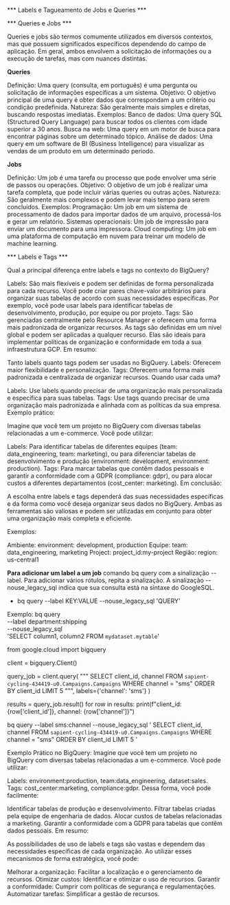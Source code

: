 *** Labels e Tagueamento de Jobs e Queries ***

*** Queries e Jobs ***

Queries e jobs são termos comumente utilizados em diversos contextos, mas que possuem significados específicos dependendo do campo de aplicação. Em geral, ambos envolvem a solicitação de informações ou a execução de tarefas, mas com nuances distintas.

**Queries**

Definição: Uma query (consulta, em português) é uma pergunta ou solicitação de informações específicas a um sistema.
Objetivo: O objetivo principal de uma query é obter dados que correspondam a um critério ou condição predefinida.
Natureza: São geralmente mais simples e diretas, buscando respostas imediatas.
Exemplos:
Banco de dados: Uma query SQL (Structured Query Language) para buscar todos os clientes com idade superior a 30 anos.
Busca na web: Uma query em um motor de busca para encontrar páginas sobre um determinado tópico.
Análise de dados: Uma query em um software de BI (Business Intelligence) para visualizar as vendas de um produto em um determinado período.


**Jobs**

Definição: Um job é uma tarefa ou processo que pode envolver uma série de passos ou operações.
Objetivo: O objetivo de um job é realizar uma tarefa completa, que pode incluir várias queries ou outras ações.
Natureza: São geralmente mais complexos e podem levar mais tempo para serem concluídos.
Exemplos:
Programação: Um job em um sistema de processamento de dados para importar dados de um arquivo, processá-los e gerar um relatório.
Sistemas operacionais: Um job de impressão para enviar um documento para uma impressora.
Cloud computing: Um job em uma plataforma de computação em nuvem para treinar um modelo de machine learning.


*** Labels e Tags ***

Qual a principal diferença entre labels e tags no contexto do BigQuery?

Labels: São mais flexíveis e podem ser definidas de forma personalizada para cada recurso. Você pode criar pares chave-valor arbitrários para organizar suas tabelas de acordo com suas necessidades específicas. Por exemplo, você pode usar labels para identificar tabelas de desenvolvimento, produção, por equipe ou por projeto.
Tags: São gerenciadas centralmente pelo Resource Manager e oferecem uma forma mais padronizada de organizar recursos. As tags são definidas em um nível global e podem ser aplicadas a qualquer recurso. Elas são ideais para implementar políticas de organização e conformidade em toda a sua infraestrutura GCP.
Em resumo:

Tanto labels quanto tags podem ser usadas no BigQuery.
Labels: Oferecem maior flexibilidade e personalização.
Tags: Oferecem uma forma mais padronizada e centralizada de organizar recursos.
Quando usar cada uma?

Labels: Use labels quando precisar de uma organização mais personalizada e específica para suas tabelas.
Tags: Use tags quando precisar de uma organização mais padronizada e alinhada com as políticas da sua empresa.
Exemplo prático:

Imagine que você tem um projeto no BigQuery com diversas tabelas relacionadas a um e-commerce. Você pode utilizar:

Labels: Para identificar tabelas de diferentes equipes (team: data_engineering, team: marketing), ou para diferenciar tabelas de desenvolvimento e produção (environment: development, environment: production).
Tags: Para marcar tabelas que contêm dados pessoais e garantir a conformidade com a GDPR (compliance: gdpr), ou para alocar custos a diferentes departamentos (cost_center: marketing).
Em conclusão:

A escolha entre labels e tags dependerá das suas necessidades específicas e da forma como você deseja organizar seus dados no BigQuery. Ambas as ferramentas são valiosas e podem ser utilizadas em conjunto para obter uma organização mais completa e eficiente.

Exemplos:

Ambiente: environment: development, production
Equipe: team: data_engineering, marketing
Project: project_id:my-project
Região: region: us-central1

**Para adicionar um label a um job**
comando bq query com a sinalização --label. Para adicionar vários rótulos, repita a sinalização. A sinalização --nouse_legacy_sql indica que sua consulta está na sintaxe do GoogleSQL.

- bq query --label KEY:VALUE --nouse_legacy_sql 'QUERY'

Exemplo:
    bq query \
    --label department:shipping \
    --nouse_legacy_sql \
    'SELECT
       column1, column2
     FROM
       `mydataset.mytable`'




from google.cloud import bigquery

client = bigquery.Client()

query_job = client.query(
    """
    SELECT client_id, channel
    FROM `sapient-cycling-434419-u0.Campaigns.Campaigns`
    WHERE channel = "sms"
    ORDER BY client_id
    LIMIT 5
    """,
    labels={'channel': 'sms'}
)

results = query_job.result()
for row in results:
    print(f"client_id: {row['client_id']}, channel: {row['channel']}")



bq query --label sms:channel --nouse_legacy_sql '
SELECT client_id, channel
FROM `sapient-cycling-434419-u0.Campaigns.Campaigns`
WHERE channel = "sms"
ORDER BY client_id
LIMIT 5
'


Exemplo Prático no BigQuery:
Imagine que você tem um projeto no BigQuery com diversas tabelas relacionadas a um e-commerce. Você pode utilizar:

Labels: environment:production, team:data_engineering, dataset:sales.
Tags: cost_center:marketing, compliance:gdpr.
Dessa forma, você pode facilmente:

Identificar tabelas de produção e desenvolvimento.
Filtrar tabelas criadas pela equipe de engenharia de dados.
Alocar custos de tabelas relacionadas a marketing.
Garantir a conformidade com a GDPR para tabelas que contêm dados pessoais.
Em resumo:

As possibilidades de uso de labels e tags são vastas e dependem das necessidades específicas de cada organização. Ao utilizar esses mecanismos de forma estratégica, você pode:

Melhorar a organização: Facilitar a localização e o gerenciamento de recursos.
Otimizar custos: Identificar e otimizar o uso de recursos.
Garantir a conformidade: Cumprir com políticas de segurança e regulamentações.
Automatizar tarefas: Simplificar a gestão de recursos.


